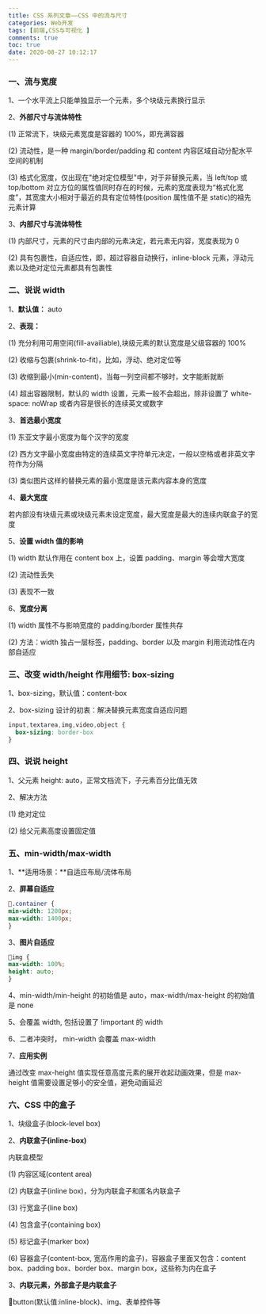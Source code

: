 ```yaml
---
title: CSS 系列文章——CSS 中的流与尺寸
categories: Web开发
tags: [前端,CSS与可视化 ]
comments: true
toc: true
date: 2020-08-27 10:12:17
---
```

### 一、流与宽度

1、一个水平流上只能单独显示一个元素，多个块级元素换行显示

2、**外部尺寸与流体特性**

(1) 正常流下，块级元素宽度是容器的 100%，即充满容器

(2) 流动性，是一种 margin/border/padding 和 content 内容区域自动分配水平空间的机制

(3) 格式化宽度，仅出现在"绝对定位模型"中，对于非替换元素，当 left/top 或 top/bottom 对立方位的属性值同时存在的时候，元素的宽度表现为“格式化宽度”，其宽度大小相对于最近的具有定位特性(position 属性值不是 static)的祖先元素计算
 
3、**内部尺寸与流体特性**

(1) 内部尺寸，元素的尺寸由内部的元素决定，若元素无内容，宽度表现为 0

(2) 具有包裹性，自适应性，即，超过容器自动换行，inline-block 元素，浮动元素以及绝对定位元素都具有包裹性

### 二、说说 width

1、**默认值：** auto

2、**表现：**

(1) 充分利用可用空间(fill-availiable),块级元素的默认宽度是父级容器的 100%

(2) 收缩与包裹(shrink-to-fit)，比如，浮动、绝对定位等

(3) 收缩到最小(min-content)，当每一列空间都不够时，文字能断就断

(4) 超出容器限制，默认的 width 设置，元素一般不会超出，除非设置了 white-space: noWrap 或者内容是很长的连续英文或数字

3、**首选最小宽度**

(1) 东亚文字最小宽度为每个汉字的宽度

(2) 西方文字最小宽度由特定的连续英文字符单元决定，一般以空格或者非英文字符作为分隔

(3) 类似图片这样的替换元素的最小宽度是该元素内容本身的宽度
 
4、**最大宽度**

若内部没有块级元素或块级元素未设定宽度，最大宽度是最大的连续内联盒子的宽度

5、**设置 width 值的影响**

(1) width 默认作用在 content box 上，设置 padding、margin 等会增大宽度

(2) 流动性丢失

(3) 表现不一致

6、**宽度分离**

(1) width 属性不与影响宽度的 padding/border 属性共存

(2) 方法：width 独占一层标签，padding、border 以及 margin 利用流动性在内部自适应

### 三、改变 width/height 作用细节: box-sizing

1、box-sizing，默认值：content-box

2、box-sizing 设计的初衷：解决替换元素宽度自适应问题

```css
input,textarea,img,video,object {
  box-sizing: border-box
​}
```

### 四、说说 height

1、父元素 height: auto，正常文档流下，子元素百分比值无效

2、解决方法

(1) 绝对定位

(2) 给父元素高度设置固定值

### 五、min-width/max-width

1、**适用场景：**自适应布局/流体布局

2、**屏幕自适应**

```css
🌰.container {
min-width: 1200px;
max-width: 1400px;
​}
```

3、**图片自适应**

```css
🌰img {
max-width: 100%;
height: auto;
​}
```

4、min-width/min-height 的初始值是 auto，max-width/max-height 的初始值是 none

5、会覆盖 width, 包括设置了 !important 的 width

6、二者冲突时， min-width 会覆盖 max-width

7、**应用实例**

通过改变 max-height 值实现任意高度元素的展开收起动画效果，但是 max-height 值需要设置足够小的安全值，避免动画延迟

### 六、CSS 中的盒子

1、块级盒子(block-level box)

2、**内联盒子(inline-box)**

内联盒模型

(1) 内容区域(content area)

(2) 内联盒子(inline box)，分为内联盒子和匿名内联盒子

(3) 行宽盒子(line box)

(4) 包含盒子(containing box)

(5) 标记盒子(marker box)

(6) 容器盒子(content-box, 宽高作用的盒子)，容器盒子里面又包含：content box、padding box、border box、margin box，这些称为内在盒子

3、**内联元素，外部盒子是内联盒子**

🌰button(默认值:inline-block)、img、表单控件等